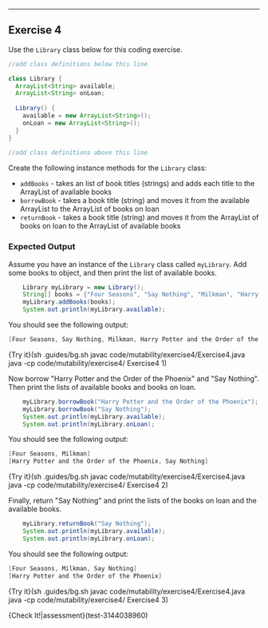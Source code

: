 ----------

## Exercise 4

Use the `Library` class below for this coding exercise.

```java
//add class definitions below this line

class Library {
  ArrayList<String> available;
  ArrayList<String> onLoan;
  
  Library() {
    available = new ArrayList<String>();
    onLoan = new ArrayList<String>();
  }
}
 
//add class definitions above this line
```

Create the following instance methods for the `Library` class:
* `addBooks` - takes an list of book titles (strings) and adds each title to the ArrayList of available books
* `borrowBook` - takes a book title (string) and moves it from the available ArrayList to the ArrayList of books on loan
* `returnBook` - takes a book title (string) and moves it from the ArrayList of books on loan to the ArrayList of available books

### Expected Output

Assume you have an instance of the `Library` class called `myLibrary`. Add some books to object, and then print the list of available books.

```java
    Library myLibrary = new Library();
    String[] books = {"Four Seasons", "Say Nothing", "Milkman", "Harry Potter and the Order of the Phoenix"};
    myLibrary.addBooks(books);
    System.out.println(myLibrary.available);
```

You should see the following output:

```java
[Four Seasons, Say Nothing, Milkman, Harry Potter and the Order of the Phoenix]
```
{Try it}(sh .guides/bg.sh javac code/mutability/exercise4/Exercise4.java java -cp code/mutability/exercise4/ Exercise4 1)

Now borrow "Harry Potter and the Order of the Phoenix" and "Say Nothing". Then print the lists of available books and books on loan.

```java
    myLibrary.borrowBook("Harry Potter and the Order of the Phoenix");
    myLibrary.borrowBook("Say Nothing");
    System.out.println(myLibrary.available);
    System.out.println(myLibrary.onLoan);
```

You should see the following output:

```java
[Four Seasons, Milkman]
[Harry Potter and the Order of the Phoenix, Say Nothing]
```

{Try it}(sh .guides/bg.sh javac code/mutability/exercise4/Exercise4.java java -cp code/mutability/exercise4/ Exercise4 2)

Finally, return "Say Nothing" and print the lists of the books on loan and the available books.

```java
    myLibrary.returnBook("Say Nothing");
    System.out.println(myLibrary.available);
    System.out.println(myLibrary.onLoan);
```

You should see the following output:

```java
[Four Seasons, Milkman, Say Nothing]
[Harry Potter and the Order of the Phoenix]
```

{Try it}(sh .guides/bg.sh javac code/mutability/exercise4/Exercise4.java java -cp code/mutability/exercise4/ Exercise4 3)

{Check It!|assessment}(test-3144038960)
